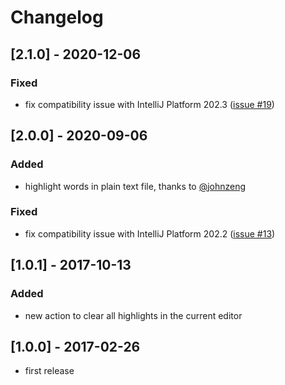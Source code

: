 # Changelog

## [2.1.0] - 2020-12-06

### Fixed

- fix compatibility issue with IntelliJ Platform 202.3 ([issue #19](../../issues/19))

## [2.0.0] - 2020-09-06

### Added

- highlight words in plain text file, thanks to [@johnzeng](https://github.com/johnzeng)

### Fixed

- fix compatibility issue with IntelliJ Platform 202.2 ([issue #13](../../issues/13))

## [1.0.1] - 2017-10-13

### Added

- new action to clear all highlights in the current editor

## [1.0.0] - 2017-02-26

- first release
